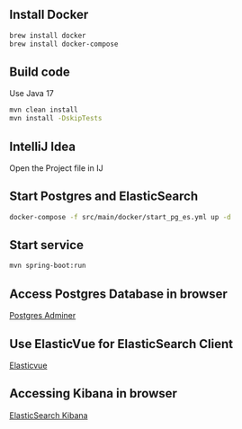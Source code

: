 ## Install Docker

```bash
brew install docker
brew install docker-compose
```

## Build code

Use Java 17

```bash
mvn clean install
mvn install -DskipTests
```

## IntelliJ Idea
Open the Project file in IJ


## Start Postgres and ElasticSearch
```bash
docker-compose -f src/main/docker/start_pg_es.yml up -d
```

## Start service
```bash
mvn spring-boot:run
```

## Access Postgres Database in browser
[Postgres Adminer](http://localhost:9090/)

## Use ElasticVue for ElasticSearch Client
[Elasticvue](https://elasticvue.com)

## Accessing Kibana in browser
[ElasticSearch Kibana](http://localhost:5601/)


